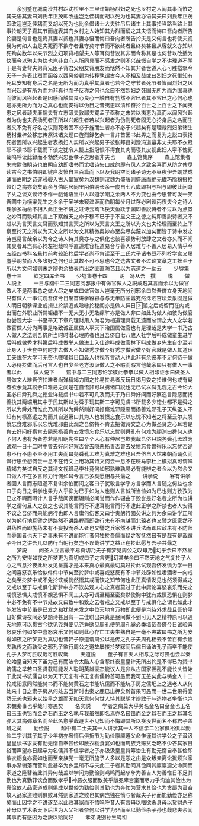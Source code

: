<!-- { "loadSidebar": true } -->
　　余别墅在城南沙井村距沈桥里不三里许始杨烈妇之死也乡村之人闻其事而恠之其夫语其妻曰刘氏年正茂即改适岂乏佳耦而胡以死为也其妻亦语其夫曰刘氏年正茂即改适岂乏佳耦而又胡以死为也比余倡诸士大夫往吊后诸生上其事扵当路当路上其事扵朝天子嘉其节而旌表其门乡村之人始知其为烈而诵之其夫悟而悔曰吾向者所告扵妻是何言也是诲其妻以贰也其妻亦悟而悔曰吾向者所告扵夫是又何言也将使夫视我为何如人由是夫死而不欲守者且守矣守节而不欲终者且终矣甚且从容就义亦知以死殉矣数年以来节烈之妇项背相望夫人等耳何昔议其非而今称其是也何昔以改适为快而今以殉夫为快也岂非良心人所同具而不感发之则不兴哉慨自学之不讲理道不眀于是有妻背夫弟背兄臣子背君父朋友背朋友而恬然不知其非者世道人心可胜搤掔今天子一旌表此烈而函谷以西风俗顿为转移孰谓古今人不相及哉或曰烈妇之死惟知有死耳安知有身后之名是无所为而为真乎其真者也若今之守节者死节者皆闻烈妇之风而兴起是有所为而为非真也而子反称之何也余曰不然烈妇之死固无所为而为固真也而彼闻风兴起者是因感而触其良心良心一触自有勃然不容巳者其不容巳之心何心也是亦无所为而为之真心也而安得以伪目之昔夷恵以清和奋扵百世之上百世之下闻夷恵之风者顽夫亷懦夫有立志薄夫敦鄙夫寛孟子亟称之未尝以夷恵为真而以闻风兴起者为伪也夫表扬死者正所以兴起生者若以兴起者为伪则死者固无心扵身后之名而生者又不免有好名之议则死者固不必于旌而生者亦不必于兴起矣有是理哉烈妇弟诸生杨材彚梓公移志传祭诔诸文题曰旌烈録乞余一言弁首因书此畀之而复为之説曰表扬死者固所以兴起生者表扬妇人实所以兴起男子彼张邦昌刘豫冯道軰非丈夫耶不衣冠耶不读书耶千载而下谈之犹令人髪上指冠恨不得食其肉而寝其皮视此妇人寜不愧死哉呜呼读此録而不勃然兴忠臣孝子之思者非夫也
　　森玉馆集序
　　森玉馆集者朱宗尉伯眀诗也伯眀自幼即嗜书而尤嗜诗矢口成韵即有风人之致余喜而从防之俾尽读古今之书伯眀即键户发愤自三百篇而下以及我眀空同诸子诗无不昼夜伊吾朗然成诵而伯眀之诗遂骎骎入古人堂室矣为汉魏则汉魏为盛唐则盛唐而絶无纎巧脂粉掇拾饾饤之病亦竒矣哉余与伯眀居同里闬伯眀长余一嵗自七八嵗即相与相与即彼此问竒字乆之谈文谈诗不作一戯谑语里中人以道学嘲之余两人不为变也由今思昔可发一笑吾闗中为横渠先生之乡余于圣学未窥津涯而伯眀每步月过存必剧谈丙夜夫今之诗人理学多枘凿不相入此正坐不讲之过诗云鸢飞戾天鱼跃于渊即善説诗者不过以为点景之妙耳而孰知其言上下察维天之命于穆不已于乎不显文王之徳之纯即善説诗者又不过以为言天言文耳而孰知其言天之所以为天言文王之所以为文也夫论理而至扵上下察至扵天之所以为天文之所以为文其精微奥妙亦至矣尽矣蔑以加矣而皆于诗中发之诗岂易言哉余以为今之诗人特其臭亦与之俱化也彼喜读势利放肆之文者亦乆而不闻其臭者耳岂有心扵左袒哉呜呼直道难容枉道易合与善人居难与不善人居易人情乎今五经四书科名悬扵前考较廹扵后学者尚不肯读至于二氏六子诸书既不列扵学宫又屡廑乎眀禁而人多嗜好之何也此其故不可不思也今之选古文者不过论文章之工拙至于所以为文何如则未之辨也余故表而出之匪直防艺且以为志道之一助云
　　少墟集巻十三
　　钦定四库全书
　　少墟集巻十四
　　眀　冯从吾　撰
　　説
　　做人説上
　　一日与舘中二三同志阅邸报中有做官做人之説咸韪其言而余以为做官做人不是两事总之做人尽之矣或曰做官做人岂毫无所分别邪余曰然吾侪立身天地间只有做人一事试观吾侪今日聚首讲学容容与与无半防尘嚣宛然洙泗杏坛景象固是做人眀日朝叅课业或揖让扵禁近或唫咏扵秘阁亦是做人异日馆之后或留而在内或出而在外职业所闗钜细不一无大无小无敢瘝旷亦是做人非曰如此为做人如彼为做官也尝观大学一书至平天下章凡理财用人为君为相道理具载无遗而总谓之大人之学若做官做人分为两事是格致诚正属做人平天下治国属做官也有是理哉是大学一书乃古人做人之法则吾侪所当时时潜心理防者也且吾侪自七八嵗入社学后呌成做童生进学后呌成做秀才科第后呌成做举人做进士入仕途呌成做官林下呌成做乡先生自少至老此身入于世套中何时才去做人不知做秀才做个好秀才做官做个好官就是做人其道理工夫説在大学可无赘也嗟嗟耳目口鼻人也视听言动人也此非有余彼非不足何待于做人必待扵做而后可言人也自少至老方汲汲做人之不暇而暇言他哉余曰只有做人一事者以此
　　做人说下
　　馆中与二三同志论学彼此拳拳以做人相印证余曰做圣人易做文人难吾侪扵难者尚殚精竭力图之扵易扵易者反玩日愒月委之扵难何也或有疑者欲余竟其説余曰难易之间是在自悟非可以腾诸口説也无已试以舜孔观之古今论大圣必曰舜孔舜之徳业详载虞书中若不可几及而夫子乃曰舜好问而好察迩言隠恶而扬善执其两端用其中于民其斯以为舜乎玩其斯二字可见虞书所载多少徳业都不是舜之所以为舜处而惟此乃其所以为舜然则好问好察难邪隠恶而扬善难邪孔子天纵圣人不知有何様髙逺之为而其自道苐曰其为人也发愤忘食乐以忘忧不知老之将至云尔夫发愤忘食难邪乐以忘忧难邪由此观之吾侪特不肯去把做诗文之心为做圣贤之心耳若是肯去好问好察肯去隠恶扬善肯去发愤忘食乐以忘忧则舜孔有何难为顔渊曰舜何人也予何人也有为者亦若是阳眀先生曰个个人心有仲尼岂欺我哉吾侪只説尧舜孔孟难为试观一日十二时中曽去好问好察否曾去隠恶扬善否曽去发愤忘食曽得乐以忘忧否途患不行不患不至不用工夫而曰尧舜孔孟难为真难之难也且吾侪自入馆来朝而诵久而讽行思坐想何尝一息不在诗文上用功其诗文何尝一息不在班马李杜上模拟真可谓殚精竭力矣试自反之其诗文视班马李杜竟何如邪孰难孰易必有能辨之者佥以为然余又曰做人不在多言顾力行何如耳今言已多矣愿相与共朂之
　　讲学说
　　客有讲学者因人言而志阻遂不复讲余恠而问之客曰子犹敢言学乎方言学而人言随之何益也余曰子向日之讲学也果为人乎抑为巳乎如为人也则人言诚所当恤如为巳也则方孜孜为巳之不暇而暇计人言乎哉闻谤而辍则必闻誉而作作辍由于毁誉是好名者之所为也讲学之谓何且人之议之也议其能言而行不逮耳能言而行不逮此正学之所禁也者人安得不议之吾侪而果能躬行也即人言庸何伤客又曰学贵躬行固矣讲之何为余曰讲学正所以为躬行地耳譬之适路然不讲路程而即啓行未有不南越而北辕者也又譬之医家然不讲药性而即施药未有不妄投而杀人者也又譬之兵家然不讲兵法而即应敌未有不防师而辱国者也天下之事未有不讲而能行者何独扵吾儒而疑之客怃然曰有是哉有是哉微子今日之讲吾几以防行当躬行矣岂不误哉讲学之益正在扵此愿与吾子共朂之
　　梦説
　　问圣人立言最平易真切乃夫子有梦见周公之叹毋乃幻乎余曰不然昼之所为安得如夜之所梦更为真切或曰子之言更幻甚矣余曰不然天地之气复扵子人心之气息扵夜此处发见呈露才是本来真心最真最切莫过扵此试观吾侪发愤为学一日之间喜怒哀乐恰似件件中节矣至扵梦中或喜或怒反有不中节处辟如性嗜酒者一向戒之矣至扵梦中或不免扵饮或恍然悟其戒而饮之知节何也此正真情发见也然须得戒之又戒以至于与戒俱化斯梦中亦不饮矣观人心之真者莫过于此中庸论喜怒哀乐而先之戒慎恐惧夫戒慎不覩恐惧不闻工夫亦可谓至精至密矣然使胸中犹有戒慎恐惧在则梦中必不免有不中节处故又曰致中和致之云者戒之又戒以至于与戒俱化之谓也如此才能发皆中节虽是已发之和犹然未发之中位天地育万物即此便是岂待外求哉且吾侪平日好做诗夜间必梦题诗甚且有一二佳聨出来真是昼间做不到可见人之精神原可以通天地原可以贯古今欲见尧舜便见尧舜欲见周孔便见周孔奚必羮墙哉吾侪今日试验喜怒哀乐何如梦中喜怒哀乐又何如则此心存亡工夫生熟自是一毫不爽故曰书之所为安得如夜之所梦更为真切也昔韩子原道谓周公以是传之孔子夫周孔相去不啻百有余嵗夫孰传之而孰受之邪孔子欲行周公之道故屡接扵梦寐间后儒日诵法孔子而卒不能使孔子入梦可胜叹哉可胜叹哉
　　天道説
　　董子有言天人相与之际可畏也尝以秦论始皇自知天下虽为己有而法令太酷人心含怨终夜皇皇计无所出扵是不得已为焚书坑儒之举若曰圣贤载籍能发人聪眀英雄豪杰能议人是非从古国家摇乱不能长乆皆始于此焚书坑儒自以为天下无复有书无复有儒黔首可愚而我可无恙矣此与铸金人十二扵咸阳意同然能焚书而不能焚黄石之书能坑儒而不能坑子房之儒圯上之遇老人从何处来十日之索子房从何处去当斯时也秦之鹿已出柙矣黔首果可愚而一世二世果得宴然无恙也邪夫以始皇之雄而无如天意何何世人恃其聪眀才辨敢于与造物者争衡也岂未覩秦事也乎哉吁亦愚矣
　　名实説
　　学者之病莫大乎务名金名曰金金也玉名曰玉玉也铅而金之石而玉之名孰与我虽然即名焉亦名曰铅而金之耳石而玉之耳其名弥大其病弥章名而至此名愈乎哉遯世不见知而不悔即其所以疾没世而名不称君子盖辨之矣
　　勤俭説
　　越中有二士夫其一人讲学其一人不信学二公家俱裕俱以勤俭二字训其子其子少年初亦奢惰后俱折节为勤俭廪廪遵父命惟谨其讲学公之子汲汲皇皇读书求友有勤无惰自奉甚俭即敝衣粝食宴如也而周族党赈贫乏略不少吝其家日裕而声望亦日起卒为名儒其不信学者之子亦汲汲皇皇持筹治生有勤无惰自奉甚俭即敝衣粝食亦宴如也而至亲族党一毫无所施予人多以是怨之由是众叛亲离讼狱烦兴家事亦渐销落而营利愈甚卒为乡里所不与夫此二子者其勤同其俭同其廪廪遵父命同而家道之隆替若此其异何哉盖以学问为勤俭则鸡鸣而起孳孳为善吉人为善惟日不足其勤也为真勤菲饮食而致孝乎神恶衣服而致美乎黻冕卑宫室而尽力乎沟洫其俭也为真俭故人品家道成则俱成以世俗为勤俭则其勤也为奔忙为营求其俭也为贪鄙为啬吝故人品家道败则俱败耳然则家道之败也其病岂独在惰与奢哉夫子孙而能勤俭亦足称矣而止因学之不讲遂至以此败其家而不悟呜呼昔人有言毋以嗜欲杀身母以货财杀子孙母以学术杀天下后世为人父祖者奈何以讲学为非而至以勤俭杀子孙也哉悲夫余闻其事而有感因为之説以贻同好
　　孝弟说别孙生绳祖
